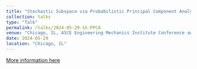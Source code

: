 ```yaml
---
title: "Stochastic Subspace via Probabilistic Principal Component Analysis for Model-form Uncertainty"
collection: talks
type: "Talk"
permalink: /talks/2024-05-29-SS-PPCA
venue: "Chicago, IL, ASCE Engineering Mechanics Institute Conference and Probabilistic Mechanics & Reliability Conference"
date: 2024-05-29
location: "Chicago, IL"
---
```


[More information here](https://www.emi-conference.org/)
